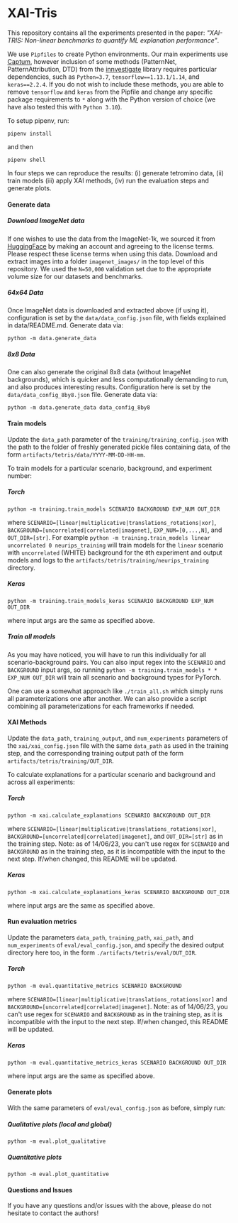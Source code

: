 # XAI-Tris

This repository contains all the experiments presented in the paper: *"XAI-TRIS: Non-linear benchmarks to quantify ML explanation performance"*.

We use `Pipfiles` to create Python environments. Our main experiments use [Captum](https://github.com/pytorch/captum), however inclusion of some methods (PatternNet, PatternAttribution, DTD) from the [innvestigate](https://github.com/albermax/innvestigate) library requires particular dependencies, such as `Python=3.7`, `tensorflow==1.13.1/1.14`, and `keras==2.2.4`. If you do not wish to include these methods, you are able to remove `tensorflow` and `keras` from the Pipfile and change any specific package requirements to `*` along with the Python version of choice (we have also tested this with `Python 3.10`). 

To setup pipenv, run:
```shell
pipenv install
```
and then
```shell
pipenv shell
```

In four steps we can reproduce the results: (i) generate tetromino data, (ii) train models (iii) apply XAI methods, (iv) run the evaluation steps and generate plots.

#### Generate data 

##### Download ImageNet data
If one wishes to use the data from the ImageNet-1k, we sourced it from [HuggingFace](https://huggingface.co/datasets/imagenet-1k) by making an account and agreeing to the license terms. Please respect these license terms when using this data. Download and extract images into a folder `imagenet_images/` in the top level of this repository. We used the `N=50,000` validation set due to the appropriate volume size for our datasets and benchmarks. 

##### 64x64 Data
Once ImageNet data is downloaded and extracted above (if using it), configuration is set by the `data/data_config.json` file, with fields explained in data/README.md. Generate data via:
```shell
python -m data.generate_data 
```

##### 8x8 Data
One can also generate the original 8x8 data (without ImageNet backgrounds), which is quicker and less computationally demanding to run, and also produces interesting results. Configuration here is set by the `data/data_config_8by8.json` file. Generate data via:
```shell
python -m data.generate_data data_config_8by8
```

#### Train models

Update the `data_path` parameter of the `training/training_config.json` with the path to the folder of freshly generated pickle files containing data, of the form `artifacts/tetris/data/YYYY-MM-DD-HH-mm`.

To train models for a particular scenario, background, and experiment number:

##### Torch
```shell
python -m training.train_models SCENARIO BACKGROUND EXP_NUM OUT_DIR 
```
where `SCENARIO=[linear|multiplicative|translations_rotations|xor]`, `BACKGROUND=[uncorrelated|correlated|imagenet]`, `EXP_NUM=[0,...,N]`, and `OUT_DIR=[str]`. For example `python -m training.train_models linear uncorrelated 0 neurips_training` will train models for the `linear` scenario with `uncorrelated` (WHITE) background for the `0`th experiment and output models and logs to the `artifacts/tetris/training/neurips_training` directory.

##### Keras
```shell
python -m training.train_models_keras SCENARIO BACKGROUND EXP_NUM OUT_DIR 
```
where input args are the same as specified above.

##### Train all models
As you may have noticed, you will have to run this individually for all scenario-background pairs. You can also input regex into the `SCENARIO` and `BACKGROUND` input args, so running `python -m training.train_models * * EXP_NUM OUT_DIR` will train all scenario and background types for PyTorch.

One can use a somewhat approach like `./train_all.sh` which simply runs all parameterizations one after another. We can also provide a script combining all parameterizations for each frameworks if needed.

#### XAI Methods
Update the `data_path`, `training_output`, and `num_experiments` parameters of the `xai/xai_config.json` file with the same `data_path` as used in the training step, and the corresponding training output path of the form `artifacts/tetris/training/OUT_DIR`.

To calculate explanations for a particular scenario and background and across all experiments:
##### Torch
```shell
python -m xai.calculate_explanations SCENARIO BACKGROUND OUT_DIR 
```
where `SCENARIO=[linear|multiplicative|translations_rotations|xor]`, `BACKGROUND=[uncorrelated|correlated|imagenet]`, and `OUT_DIR=[str]` as in the training step. Note: as of 14/06/23, you can't use regex for `SCENARIO` and `BACKGROUND` as in the training step, as it is incompatible with the input to the next step. If/when changed, this README will be updated.

##### Keras
```shell
python -m xai.calculate_explanations_keras SCENARIO BACKGROUND OUT_DIR 
```
where input args are the same as specified above.


#### Run evaluation metrics
Update the parameters `data_path`, `training_path`, `xai_path`, and `num_experiments` of `eval/eval_config.json`, and specify the desired output directory here too, in the form `./artifacts/tetris/eval/OUT_DIR`.
##### Torch
```shell
python -m eval.quantitative_metrics SCENARIO BACKGROUND 
```
where `SCENARIO=[linear|multiplicative|translations_rotations|xor]` and `BACKGROUND=[uncorrelated|correlated|imagenet]`. Note: as of 14/06/23, you can't use regex for `SCENARIO` and `BACKGROUND` as in the training step, as it is incompatible with the input to the next step. If/when changed, this README will be updated.

##### Keras
```shell
python -m eval.quantitative_metrics_keras SCENARIO BACKGROUND OUT_DIR 
```
where input args are the same as specified above.

#### Generate plots
With the same parameters of  `eval/eval_config.json` as before, simply run:
##### Qualitative plots (local and global)
```shell
python -m eval.plot_qualitative
```
##### Quantitative plots
```shell
python -m eval.plot_quantitative
```

#### Questions and Issues
If you have any questions and/or issues with the above, please do not hesitate to contact the authors!
